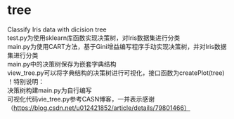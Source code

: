 # tree  
Classify Iris data with dicision tree  
test.py为使用sklearn库函数实现决策树，对Iris数据集进行分类  
main.py为使用CART方法，基于Gini增益编写程序手动实现决策树，并对Iris数据集进行分类  
main.py中的决策树保存为嵌套字典结构  
view_tree.py可以将字典结构的决策树进行可视化，接口函数为createPlot(tree)  
！特别说明：  
决策树构建main.py为自行编写  
可视化代码vie_tree.py参考CASN博客，一并表示感谢  
（https://blog.csdn.net/u012421852/article/details/79801466）  

